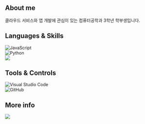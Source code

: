 
## **About me**
클라우드 서비스와 앱 개발에 관심이 있는 컴퓨터공학과 3학년 학부생입니다.<br>

## **Languages & Skills**
![JavaScript](https://img.shields.io/badge/Javascript-%23323330.svg?style=flat-square&logo=javascript&logoColor=%23F7DF1E)<br>
![Python](https://img.shields.io/badge/python-3670A0?style=flat-square&logo=python&logoColor=ffdd54)  
<img src="https://img.shields.io/badge/Amazon AWS-232F3E?style=flat-square&logo=Amazon%20AWS&logoColor=white"/></a>
## **Tools & Controls** <br>
![Visual Studio Code](https://img.shields.io/badge/Visual%20Studio%20Code-0078d7.svg?style=flat-square&logo=visual-studio-code&logoColor=white)  
![GitHub](https://img.shields.io/badge/github-%23121011.svg?style=flat-square&logo=github&logoColor=white)
<br>

## **More info**

<a href="https://neon-mat-b2e.notion.site/Portfolio-2bc134a20f99451987c684b12267ad08"><img src="https://img.shields.io/badge/Portfolio-353535?style=flat-square&logo=Notion&logoColor=white&link=https://puffy-dumpling-10f.notion.site/Portfolio-d7b2997bcb054c9f88d38d681743a6ca"/>

